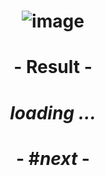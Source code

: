 # <p align="center"> ![image](https://github.com/ChrstphrChevalier/42Cursus/assets/146819291/2e13a8d9-e0a6-4696-a06e-b62ea9fa66db) </p>

# <p align="center">     </p>

# <p align="center"> - Result - </p>

# <p align="center"> *loading ...* </p>

# <p align="center"> - #*next* - </p>
